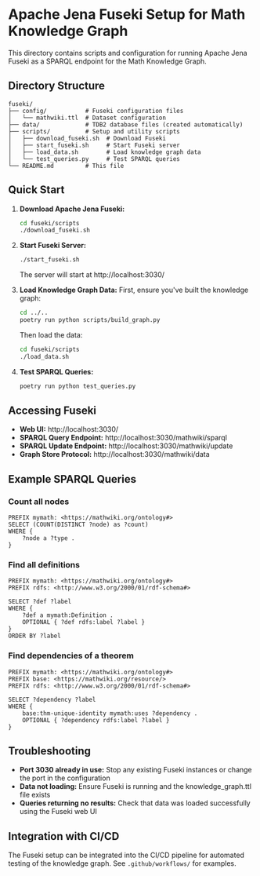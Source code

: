 # Apache Jena Fuseki Setup for Math Knowledge Graph

This directory contains scripts and configuration for running Apache Jena Fuseki as a SPARQL endpoint for the Math Knowledge Graph.

## Directory Structure

```
fuseki/
├── config/           # Fuseki configuration files
│   └── mathwiki.ttl  # Dataset configuration
├── data/             # TDB2 database files (created automatically)
├── scripts/          # Setup and utility scripts
│   ├── download_fuseki.sh  # Download Fuseki
│   ├── start_fuseki.sh     # Start Fuseki server
│   ├── load_data.sh        # Load knowledge graph data
│   └── test_queries.py     # Test SPARQL queries
└── README.md         # This file
```

## Quick Start

1. **Download Apache Jena Fuseki:**
   ```bash
   cd fuseki/scripts
   ./download_fuseki.sh
   ```

2. **Start Fuseki Server:**
   ```bash
   ./start_fuseki.sh
   ```
   The server will start at http://localhost:3030/

3. **Load Knowledge Graph Data:**
   First, ensure you've built the knowledge graph:
   ```bash
   cd ../..
   poetry run python scripts/build_graph.py
   ```
   
   Then load the data:
   ```bash
   cd fuseki/scripts
   ./load_data.sh
   ```

4. **Test SPARQL Queries:**
   ```bash
   poetry run python test_queries.py
   ```

## Accessing Fuseki

- **Web UI:** http://localhost:3030/
- **SPARQL Query Endpoint:** http://localhost:3030/mathwiki/sparql
- **SPARQL Update Endpoint:** http://localhost:3030/mathwiki/update
- **Graph Store Protocol:** http://localhost:3030/mathwiki/data

## Example SPARQL Queries

### Count all nodes
```sparql
PREFIX mymath: <https://mathwiki.org/ontology#>
SELECT (COUNT(DISTINCT ?node) as ?count)
WHERE {
    ?node a ?type .
}
```

### Find all definitions
```sparql
PREFIX mymath: <https://mathwiki.org/ontology#>
PREFIX rdfs: <http://www.w3.org/2000/01/rdf-schema#>

SELECT ?def ?label
WHERE {
    ?def a mymath:Definition .
    OPTIONAL { ?def rdfs:label ?label }
}
ORDER BY ?label
```

### Find dependencies of a theorem
```sparql
PREFIX mymath: <https://mathwiki.org/ontology#>
PREFIX base: <https://mathwiki.org/resource/>
PREFIX rdfs: <http://www.w3.org/2000/01/rdf-schema#>

SELECT ?dependency ?label
WHERE {
    base:thm-unique-identity mymath:uses ?dependency .
    OPTIONAL { ?dependency rdfs:label ?label }
}
```

## Troubleshooting

- **Port 3030 already in use:** Stop any existing Fuseki instances or change the port in the configuration
- **Data not loading:** Ensure Fuseki is running and the knowledge_graph.ttl file exists
- **Queries returning no results:** Check that data was loaded successfully using the Fuseki web UI

## Integration with CI/CD

The Fuseki setup can be integrated into the CI/CD pipeline for automated testing of the knowledge graph. See `.github/workflows/` for examples.